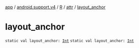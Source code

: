 [app](../../../index.md) / [android.support.v4](../../index.md) / [R](../index.md) / [attr](index.md) / [layout_anchor](./layout_anchor.md)

# layout_anchor

`static val layout_anchor: `[`Int`](https://kotlinlang.org/api/latest/jvm/stdlib/kotlin/-int/index.html)
`static val layout_anchor: `[`Int`](https://kotlinlang.org/api/latest/jvm/stdlib/kotlin/-int/index.html)